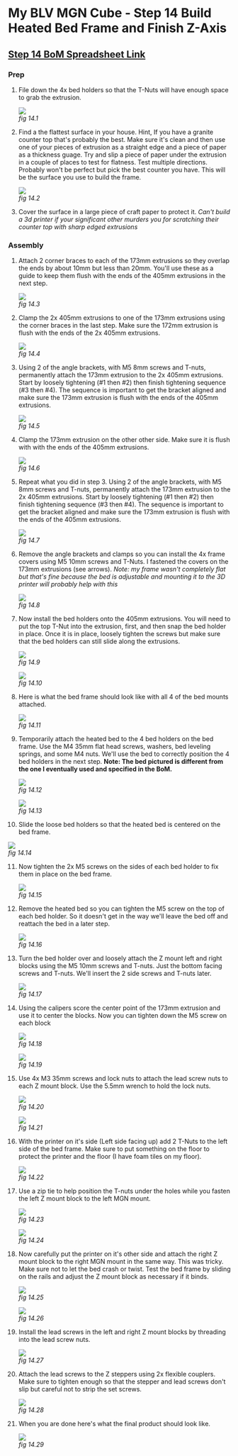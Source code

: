 # My BLV MGN Cube - Step 14 Build Heated Bed Frame and Finish Z-Axis

## [Step 14 BoM Spreadsheet Link](https://docs.google.com/spreadsheets/d/e/2PACX-1vTVx7BvB3V7CozF2l4eWkNntWrHSjOawmrsi_bRSVxQLIGVlfZTYEGp8a6fHpENV6hV2cn9PrDLHHl0/pubhtml?gid=623413600&single=true)

### Prep
1. File down the 4x bed holders so that the T-Nuts will have enough space to grab the extrusion.

    ![](img/14-FileBedHolder.JPG)\
    *fig 14.1*

2. Find a the flattest surface in your house. Hint, If you have a granite counter top that's probably the best. Make sure it's clean and then use one of your pieces of extrusion as a straight edge and a piece of paper as a thickness guage. Try and slip a piece of paper under the extrusion in a couple of places to test for flatness. Test multiple directions. Probably won't be perfect but pick the best counter you have. This will be the surface you use to build the frame.

    ![](img/all-TestFlatSurface.jpeg)\
    *fig 14.2*

3. Cover the surface in a large piece of craft paper to protect it. *Can't build a 3d printer if your significant other murders you for scratching their counter top with sharp edged extrusions*

### Assembly

1. Attach 2 corner braces to each of the 173mm extrusions so they overlap the ends by about 10mm but less than 20mm. You'll use these as a guide to keep them flush with the ends of the 405mm extrusions in the next step.

    ![](img/14-AttachCornerBraces.JPG)\
    *fig 14.3*

2. Clamp the 2x 405mm extrusions to one of the 173mm extrusions using the corner braces in the last step. Make sure the 172mm extrusion is flush with the ends of the 2x 405mm extrusions.

    ![](img/14-ClampBed1.JPG)\
    *fig 14.4*

3. Using 2 of the angle brackets, with M5 8mm screws and T-nuts, permanently attach the 173mm extrusion to the 2x 405mm extrusions. Start by loosely tightening (#1 then #2) then finish tightening sequence (#3 then #4). The sequence is important to get the bracket aligned and make sure the 173mm extrusion is flush with the ends of the 405mm extrusions.

    ![](img/14-AttachBrackets1.JPG)\
    *fig 14.5*

4. Clamp the 173mm extrusion on the other other side. Make sure it is flush with with the ends of the 405mm extrusions.

    ![](img/14-ClampBed2.JPG)\
    *fig 14.6*

5. Repeat what you did in step 3. Using 2 of the angle brackets, with M5 8mm screws and T-nuts, permanently attach the 173mm extrusion to the 2x 405mm extrusions. Start by loosely tightening (#1 then #2) then finish tightening sequence (#3 then #4). The sequence is important to get the bracket aligned and make sure the 173mm extrusion is flush with the ends of the 405mm extrusions.

    ![](img/14-AttachBrackets2.JPG)\
    *fig 14.7*

6. Remove the angle brackets and clamps so you can install the 4x frame covers using M5 10mm screws and T-Nuts. I fastened the covers on the 173mm extrusions (see arrows). *Note: my frame wasn't completely flat but that's fine because the bed is adjustable and mounting it to the 3D printer will probably help with this*

    ![](img/14-AttachCorners.JPG)\
    *fig 14.8*

7. Now install the bed holders onto the 405mm extrusions. You will need to put the top T-Nut into the extrusion, first, and then snap the bed holder in place. Once it is in place, loosely tighten the screws but make sure that the bed holders can still slide along the extrusions.

    ![](img/14-BedMountPrep.JPG)\
    *fig 14.9*

    ![](img/14-BedMountPrep2.JPG)\
    *fig 14.10*

8. Here is what the bed frame should look like with all 4 of the bed mounts attached.

    ![](img/14-BedMountsAttached.JPG)\
    *fig 14.11*

9. Temporarily attach the heated bed to the 4 bed holders on the bed frame. Use the M4 35mm flat head screws, washers, bed leveling springs, and some M4 nuts. We'll use the bed to correctly position the 4 bed holders in the next step.
   **Note: The bed pictured is different from the one I eventually used and specified in the BoM.** 

   ![](img/14-BedPostDetail.JPG)\
   *fig 14.12*

   ![](img/14-frameWBedAttached.JPG)\
   *fig 14.13*

10. Slide the loose bed holders so that the heated bed is centered on the bed frame.

   ![](img/14-SpaceBedHolders.JPG)\
   *fig 14.14*

11. Now tighten the 2x M5 screws on the sides of each bed holder to fix them in place on the bed frame.

    ![](img/14-AttachSideBedHolders.JPG)\
    *fig 14.15*

12. Remove the heated bed so you can tighten the M5 screw on the top of each bed holder. So it doesn't get in the way we'll leave the bed off and reattach the bed in a later step.

    ![](img/14-TopScrewBedHolder.JPG)\
    *fig 14.16*

13. Turn the bed holder over and loosely attach the Z mount left and right blocks using the M5 10mm screws and T-nuts. Just the bottom facing screws and T-nuts. We'll insert the 2 side screws and T-nuts later.

    ![](img/14-PlaceBedFrameBlocks.JPG)\
    *fig 14.17*

14. Using the calipers score the center point of the 173mm extrusion and use it to center the blocks. Now you can tighten down the M5 screw on each block

    ![](img/14-ScoreCenter.JPG)\
    *fig 14.18*

    ![](img/14-ScoreCenter2.JPG)\
    *fig 14.19*

15. Use 4x M3 35mm screws and lock nuts to attach the lead screw nuts to each Z mount block. Use the 5.5mm wrench to hold the lock nuts.

    ![](img/14-AttachLeadScrewNuts.JPG)\
    *fig 14.20*

    ![](img/14-AttachLeadScrewNuts2.JPG)\
    *fig 14.21*

16. With the printer on it's side (Left side facing up) add 2 T-Nuts to the left side of the bed frame. Make sure to put something on the floor to protect the printer and the floor (I have foam tiles on my floor).

    ![](img/14-TnutsInLTBedFrame.JPG)\
    *fig 14.22*

17. Use a zip tie to help position the T-nuts under the holes while you fasten the left Z mount block to the left MGN mount.

    ![](img/14-PositionTnutWZipTie.JPG)\
    *fig 14.23*

    ![](img/14-AttachMGNtoZMountBlock.JPG)\
    *fig 14.24*

18. Now carefully put the printer on it's other side and attach the right Z mount block to the right MGN mount in the same way. This was tricky. Make sure not to let the bed crash or twist. Test the bed frame by sliding on the rails and adjust the Z mount block as necessary if it binds.

    ![](img/14-AttachRTZMountBlock.JPG)\
    *fig 14.25*

    ![](img/14-AdjustIfBinding.JPG)\
    *fig 14.26*

19. Install the lead screws in the left and right Z mount blocks by threading into the lead screw nuts.

    ![](img/14-InstallLeadScrew.JPG)\
    *fig 14.27*

20. Attach the lead screws to the Z steppers using 2x flexible couplers. Make sure to tighten enough so that the stepper and lead screws don't slip but careful not to strip the set screws.

    ![](img/14-AttachLeadScrewWCoupler.JPG)\
    *fig 14.28*

21. When you are done here's what the final product should look like.

    ![](img/14-ZAxisFinal.JPG)\
    *fig 14.29*